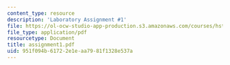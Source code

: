 ```yaml
---
content_type: resource
description: 'Laboratory Assignment #1'
file: https://ol-ocw-studio-app-production.s3.amazonaws.com/courses/hst-121-gastroenterology-fall-2005/951f094b61722e1eaa7981f1328e537a_assignment1.pdf
file_type: application/pdf
resourcetype: Document
title: assignment1.pdf
uid: 951f094b-6172-2e1e-aa79-81f1328e537a
---
```


